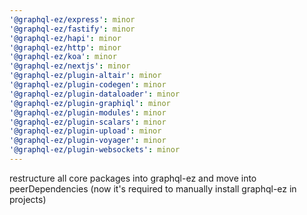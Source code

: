 ```yaml
---
'@graphql-ez/express': minor
'@graphql-ez/fastify': minor
'@graphql-ez/hapi': minor
'@graphql-ez/http': minor
'@graphql-ez/koa': minor
'@graphql-ez/nextjs': minor
'@graphql-ez/plugin-altair': minor
'@graphql-ez/plugin-codegen': minor
'@graphql-ez/plugin-dataloader': minor
'@graphql-ez/plugin-graphiql': minor
'@graphql-ez/plugin-modules': minor
'@graphql-ez/plugin-scalars': minor
'@graphql-ez/plugin-upload': minor
'@graphql-ez/plugin-voyager': minor
'@graphql-ez/plugin-websockets': minor
---
```


restructure all core packages into graphql-ez and move into peerDependencies (now it's required to manually install graphql-ez in projects)
